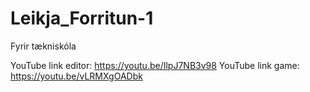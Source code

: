 # Leikja_Forritun-1
Fyrir tækniskóla

YouTube link editor: https://youtu.be/IlpJ7NB3v98
YouTube link game: https://youtu.be/vLRMXgOADbk
